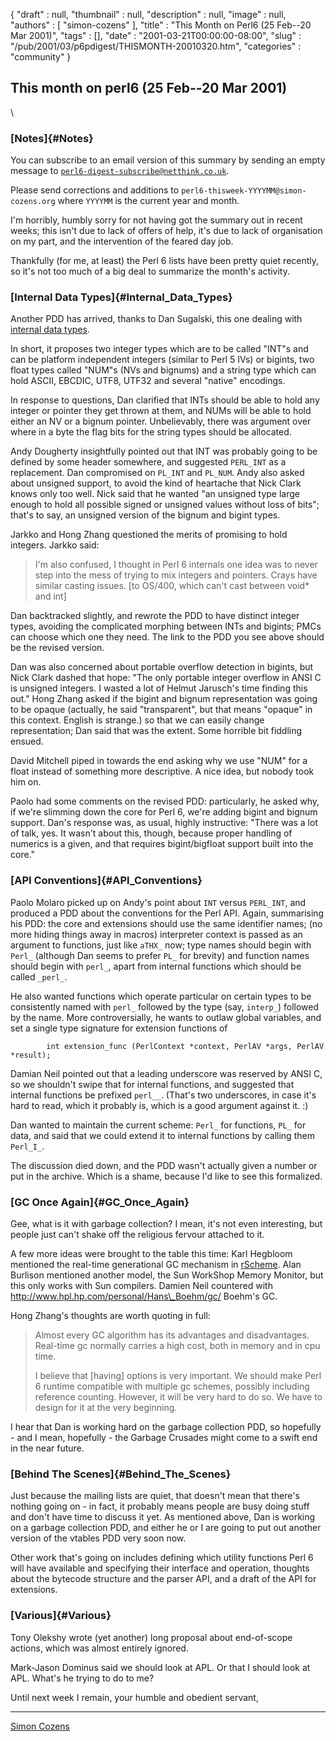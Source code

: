 {
   "draft" : null,
   "thumbnail" : null,
   "description" : null,
   "image" : null,
   "authors" : [
      "simon-cozens"
   ],
   "title" : "This Month on Perl6 (25 Feb--20 Mar 2001)",
   "tags" : [],
   "date" : "2001-03-21T00:00:00-08:00",
   "slug" : "/pub/2001/03/p6pdigest/THISMONTH-20010320.htm",
   "categories" : "community"
}



This month on perl6 (25 Feb--20 Mar 2001)
-----------------------------------------

\

### [Notes]{#Notes}

You can subscribe to an email version of this summary by sending an
empty message to
[`perl6-digest-subscribe@netthink.co.uk`](mailto:perl6-digest-subscribe@netthink.co.uk).

Please send corrections and additions to
`perl6-thisweek-YYYYMM@simon-cozens.org` where `YYYYMM` is the current
year and month.

I'm horribly, humbly sorry for not having got the summary out in recent
weeks; this isn't due to lack of offers of help, it's due to lack of
organisation on my part, and the intervention of the feared day job.

Thankfully (for me, at least) the Perl 6 lists have been pretty quiet
recently, so it's not too much of a big deal to summarize the month's
activity.

### [Internal Data Types]{#Internal_Data_Types}

Another PDD has arrived, thanks to Dan Sugalski, this one dealing with
[internal data
types](http://archive.develooper.com/perl6-internals@perl.org/msg02640.html).

In short, it proposes two integer types which are to be called "INT"s
and can be platform independent integers (similar to Perl 5 IVs) or
bigints, two float types called "NUM"s (NVs and bignums) and a string
type which can hold ASCII, EBCDIC, UTF8, UTF32 and several "native"
encodings.

In response to questions, Dan clarified that INTs should be able to hold
any integer or pointer they get thrown at them, and NUMs will be able to
hold either an NV or a bignum pointer. Unbelievably, there was argument
over where in a byte the flag bits for the string types should be
allocated.

Andy Dougherty insightfully pointed out that INT was probably going to
be defined by some header somewhere, and suggested `PERL_INT` as a
replacement. Dan compromised on `PL_INT` and `PL_NUM`. Andy also asked
about unsigned support, to avoid the kind of heartache that Nick Clark
knows only too well. Nick said that he wanted "an unsigned type large
enough to hold all possible signed or unsigned values without loss of
bits"; that's to say, an unsigned version of the bignum and bigint
types.

Jarkko and Hong Zhang questioned the merits of promising to hold
integers. Jarkko said:

> I'm also confused, I thought in Perl 6 internals one idea was to never
> step into the mess of trying to mix integers and pointers. Crays have
> similar casting issues. \[to OS/400, which can't cast between void\*
> and int\]

Dan backtracked slightly, and rewrote the PDD to have distinct integer
types, avoiding the complicated morphing between INTs and bigints; PMCs
can choose which one they need. The link to the PDD you see above should
be the revised version.

Dan was also concerned about portable overflow detection in bigints, but
Nick Clark dashed that hope: "The only portable integer overflow in ANSI
C is unsigned integers. I wasted a lot of Helmut Jarusch's time finding
this out." Hong Zhang asked if the bigint and bignum representation was
going to be opaque (actually, he said "transparent", but that means
"opaque" in this context. English is strange.) so that we can easily
change representation; Dan said that was the extent. Some horrible bit
fiddling ensued.

David Mitchell piped in towards the end asking why we use "NUM" for a
float instead of something more descriptive. A nice idea, but nobody
took him on.

Paolo had some comments on the revised PDD: particularly, he asked why,
if we're slimming down the core for Perl 6, we're adding bigint and
bignum support. Dan's response was, as usual, highly instructive: "There
was a lot of talk, yes. It wasn't about this, though, because proper
handling of numerics is a given, and that requires bigint/bigfloat
support built into the core."

### [API Conventions]{#API_Conventions}

Paolo Molaro picked up on Andy's point about `INT` versus `PERL_INT`,
and produced a PDD about the conventions for the Perl API. Again,
summarising his PDD: the core and extensions should use the same
identifier names; (no more hiding things away in macros) interpreter
context is passed as an argument to functions, just like `aTHX_` now;
type names should begin with `Perl_` (although Dan seems to prefer `PL_`
for brevity) and function names should begin with `perl_`, apart from
internal functions which should be called `_perl_`.

He also wanted functions which operate particular on certain types to be
consistently named with `perl_` followed by the type (say, `interp_`)
followed by the name. More controversially, he wants to outlaw global
variables, and set a single type signature for extension functions of

            int extension_func (PerlContext *context, PerlAV *args, PerlAV *result);

Damian Neil pointed out that a leading underscore was reserved by ANSI
C, so we shouldn't swipe that for internal functions, and suggested that
internal functions be prefixed `perl__`. (That's two underscores, in
case it's hard to read, which it probably is, which is a good argument
against it. :)

Dan wanted to maintain the current scheme: `Perl_` for functions, `PL_`
for data, and said that we could extend it to internal functions by
calling them `Perl_I_`.

The discussion died down, and the PDD wasn't actually given a number or
put in the archive. Which is a shame, because I'd like to see this
formalized.

### [GC Once Again]{#GC_Once_Again}

Gee, what is it with garbage collection? I mean, it's not even
interesting, but people just can't shake off the religious fervour
attached to it.

A few more ideas were brought to the table this time: Karl Hegbloom
mentioned the real-time generational GC mechanism in
[rScheme](http://www.rscheme.org/). Alan Burlison mentioned another
model, the Sun WorkShop Memory Monitor, but this only works with Sun
compilers. Damien Neil countered with
http://www.hpl.hp.com/personal/Hans\_Boehm/gc/ Boehm's GC.

Hong Zhang's thoughts are worth quoting in full:

> Almost every GC algorithm has its advantages and disadvantages.
> Real-time gc normally carries a high cost, both in memory and in cpu
> time.
>
> I believe that \[having\] options is very important. We should make
> Perl 6 runtime compatible with multiple gc schemes, possibly including
> reference counting. However, it will be very hard to do so. We have to
> design for it at the very beginning.

I hear that Dan is working hard on the garbage collection PDD, so
hopefully - and I mean, hopefully - the Garbage Crusades might come to a
swift end in the near future.

### [Behind The Scenes]{#Behind_The_Scenes}

Just because the mailing lists are quiet, that doesn't mean that there's
nothing going on - in fact, it probably means people are busy doing
stuff and don't have time to discuss it yet. As mentioned above, Dan is
working on a garbage collection PDD, and either he or I are going to put
out another version of the vtables PDD very soon now.

Other work that's going on includes defining which utility functions
Perl 6 will have available and specifying their interface and operation,
thoughts about the bytecode structure and the parser API, and a draft of
the API for extensions.

### [Various]{#Various}

Tony Olekshy wrote (yet another) long proposal about end-of-scope
actions, which was almost entirely ignored.

Mark-Jason Dominus said we should look at APL. Or that I should look at
APL. What's he trying to do to me?

Until next week I remain, your humble and obedient servant,

------------------------------------------------------------------------

[Simon Cozens](mailto:simon@brecon.co.uk)
